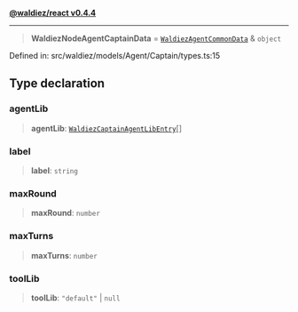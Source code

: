 [**@waldiez/react v0.4.4**](../../README.md)

***

> **WaldiezNodeAgentCaptainData** = [`WaldiezAgentCommonData`](WaldiezAgentCommonData.md) & `object`

Defined in: src/waldiez/models/Agent/Captain/types.ts:15

## Type declaration

### agentLib

> **agentLib**: [`WaldiezCaptainAgentLibEntry`](WaldiezCaptainAgentLibEntry.md)[]

### label

> **label**: `string`

### maxRound

> **maxRound**: `number`

### maxTurns

> **maxTurns**: `number`

### toolLib

> **toolLib**: `"default"` \| `null`
